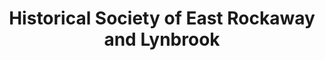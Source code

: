 ---
layout: repo
title: "Historical Society of East Rockaway and Lynbrook"
id: 19705
permalink: repos/19705/
---